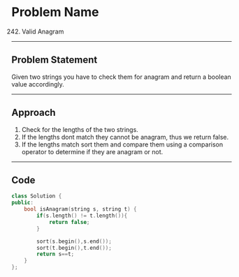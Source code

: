 # Problem Name

242. Valid Anagram

---

## Problem Statement
Given two strings you have to check them for anagram and return a boolean value accordingly.

---

## Approach
1. Check for the lengths of the two strings.
2. If the lengths dont match they cannot be anagram, thus we return false.
3. If the lengths match sort them and compare them using a comparison operator to determine if they are anagram or not.

---

## Code
```cpp
class Solution {
public:
    bool isAnagram(string s, string t) {
        if(s.length() != t.length()){
            return false;
        }

        sort(s.begin(),s.end());
        sort(t.begin(),t.end());
        return s==t;
    }
};
